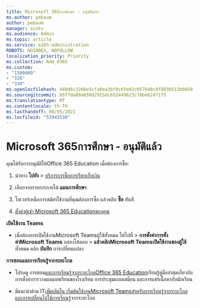```yaml
---
title: Microsoft 365การศึกษา - อนุมัติแล้ว
ms.author: pebaum
author: pebaum
manager: scotv
ms.audience: Admin
ms.topic: article
ms.service: o365-administration
ROBOTS: NOINDEX, NOFOLLOW
localization_priority: Priority
ms.collection: Adm_O365
ms.custom:
- "1500009"
- "328"
- "330"
ms.openlocfilehash: 440d6c2266e5cfa0ea3bf0c8fe02c057640c8f8036512bb650f870aef3b65b27
ms.sourcegitcommit: b5f7da89a650d2915dc652449623c78be6247175
ms.translationtype: MT
ms.contentlocale: th-TH
ms.lasthandoff: 08/05/2021
ms.locfileid: "53943538"
---
```

# <a name="microsoft-365-for-education---approved"></a>Microsoft 365การศึกษา - อนุมัติแล้ว

คุณได้รับการอนุมัติให้Office 365 Education  เมื่อต้องการซื้อ:

1. นําทาง **ไปยัง**  >  [บริการการซื้อการเรียกเก็บเงิน](https://portal.office.com/AdminPortal/Home#/catalog)

2. เลือกจากรายการภายใต้ **แผนการศึกษา**

3. โฮเวอร์เหนือการสมัครใช้งานที่คุณต้องการซื้อ แล้วคลิก **ซื้อ** ทันที

4. [ตั้งค่าผู้เช่า Microsoft 365 Educationของคุณ](https://docs.microsoft.com/microsoft-365/education/deploy/create-your-office-365-tenant)

**เปิดใช้งาน Teams**

- เมื่อต้องการเปิดใช้งานMicrosoft Teamsผู้ใช้ทั้งหมด ให้ไปที่  >  **การตั้งค่าการตั้งค่าMicrosoft Teams** กล่องโต้ตอบ  >  [](https://admin.microsoft.com/Adminportal/Home#/SettingsMultiPivot/:/Settings/L1/SkypeTeams)**แล้วคลิกMicrosoft Teamsเปิดใช้งานของผู้ใช้** ทั้งหมด คลิก **บันทึก** การเปลี่ยนแปลง

**การสอนและการเรียนรู้จากระยะไกล**

- โปรดดู การสอน[และการเรียนรู้จากระยะไกลOffice 365 Education](https://support.office.com/article/remote-teaching-and-learning-in-office-365-education-f651ccae-7b65-478b-8366-51bb884025c4)เรียนรู้คู่มือล่าสุดเกี่ยวกับการตั้งค่าการวางแผนบทเรียนของโรงเรียน การประชุมแบบเสมือน และการแชร์เนื้อหากับนักเรียน

- มีแนะนําด้าน IT[เพิ่มเติมใน เริ่มต้นใช้งานMicrosoft Teamsสําหรับการเรียนรู้จากระยะไกล](https://docs.microsoft.com/MicrosoftTeams/remote-learning-edu)[และการเปลี่ยนไปใช้การเรียนรู้](https://www.microsoft.com/education/remote-learning)จากระยะไกล
